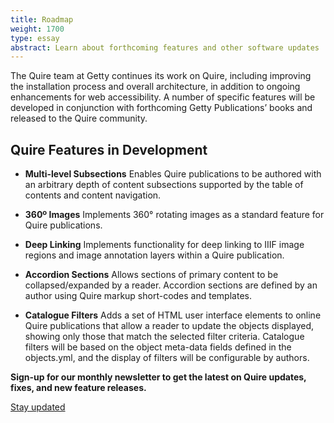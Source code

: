 ```yaml
---
title: Roadmap
weight: 1700
type: essay
abstract: Learn about forthcoming features and other software updates
---
```


The Quire team at Getty continues its work on Quire, including improving the installation process and overall architecture, in addition to ongoing enhancements for web accessibility. A number of specific features will be developed in conjunction with forthcoming Getty Publications’ books and released to the Quire community.

## Quire Features in Development

<div class="feature-list">

- **Multi-level Subsections** Enables Quire publications to be authored with an arbitrary depth of content subsections supported by the table of contents and content navigation.

- **360º Images** Implements 360° rotating images as a standard feature for Quire publications.

- **Deep Linking** Implements functionality for deep linking to IIIF image regions and image annotation layers within a Quire publication.

- **Accordion Sections** Allows sections of primary content to be collapsed/expanded by a reader. Accordion sections are defined by an author using Quire markup short-codes and templates.

- **Catalogue Filters** Adds a set of HTML user interface elements to online Quire publications that allow a reader to update the objects displayed, showing only those that match the selected filter criteria. Catalogue filters will be based on the object meta-data fields defined in the objects.yml, and the display of filters will be configurable by authors.

</div>

**Sign-up for our monthly newsletter to get the latest on Quire updates, fixes, and new feature releases.**

<div class="action-button">

[Stay updated](https://newsletters.getty.edu/h/t/3482055B10CD0F24)

</div>
